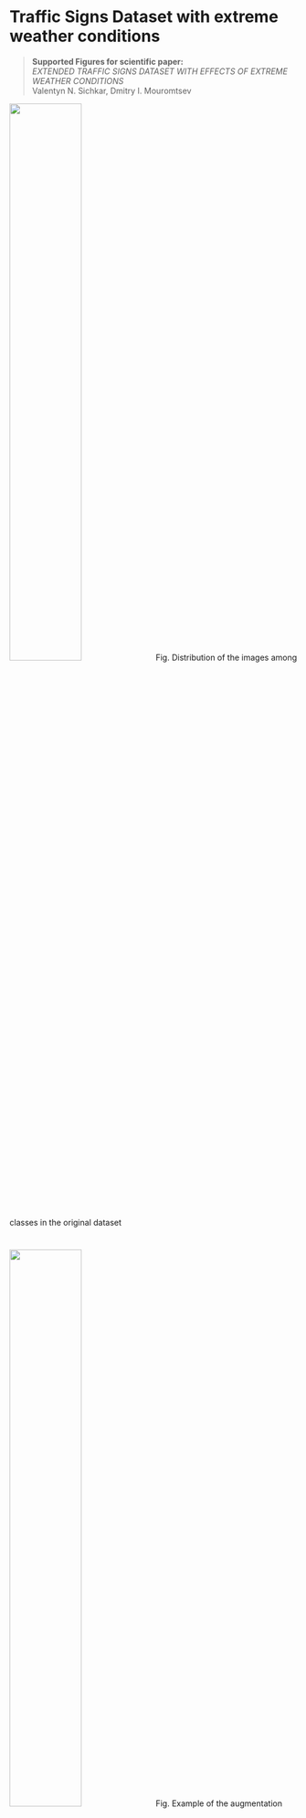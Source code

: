 # Traffic Signs Dataset with extreme weather conditions
> **Supported Figures for scientific paper:**  
> *EXTENDED TRAFFIC SIGNS DATASET WITH EFFECTS OF EXTREME WEATHER CONDITIONS*  
> Valentyn N. Sichkar, Dmitry I. Mouromtsev  
  
<img src="figures/Fig.%201.%20Distribution.png" width=50%>  
Fig. Distribution of the images among classes in the original dataset  

# 

<img src="figures/Fig.%202.%20Example%20of%20the%20augmentation.png" width=50%>
Fig. Example of the augmentation stages via affine transformations. 1st row: original images, 2nd row: rotation around centre point, 3rd row: elastic distortion, 4th row: horizontal shear, 5th row: all three previous techniques together  

#

<img src="figures/Fig.%203.%20Histograms%20of%20the%20pixel%20values%20density.png" width=50%>
Fig. Histograms of the pixel values density for the rain and snow masks in the gray colour space. 1st row from left to right: minimum rain and snow. 2nd row from left to right: medium rain and snow. 3rd row from left to right: maximum rain and snow  

#

<img src="figures/Fig.%2019.%20Localized%20and%20classified%20traffic%20signs%20in%20heavy%20snow.png" width=50%>
Fig. Example of the image from localization dataset with applied mask of the weather conditions  

#

<img src="figures/Fig.%2010.%20Architecture%20of%20deep%20CNN.png" width=50%>
Fig. Architecture of deep CNN model for classification

#

<img src="figures/Fig.%2011.%20Comparison%20of%20the%20validation%20accuracies%20.png" width=50%>
Fig. Comparison of the validation accuracies obtained during training of the classification model. 1st row from left to right: accuracies of the baseline model trained on original dataset and model trained on v1 dataset. 2nd row from left to right: accuracies of the model trained on v2 dataset and model trained on v3 dataset. 3rd row from left to right: accuracies of the model trained on v4 dataset and model trained on v5 dataset

#

<img src="figures/Fig.%2012.%20Comparison%20of%20the%20validation%20losses.png" width=50%>
Fig. 12. Comparison of the validation losses obtained during training of the classification model. 1st row from left to right: losses of the baseline model trained on original dataset and model trained on v1 dataset. 2nd row from left to right: losses of the model trained on v2 dataset and model trained on v3 dataset. 3rd row from left to right: losses of the model trained on v4 dataset and model trained on v5 dataset

#

<img src="figures/Fig.%2013.%20mAp0.5%20obtained%20from%20baseline%20YOLO.png" width=50%>
Fig. mAp@0.5 obtained from baseline YOLO v4 model trained on GTSDB and its 43 classes

#

<img src="figures/Fig.%2015.%20mAp0.5%20obtained%20from%20YOLO.png" width=50%>
Fig. mAp@0.5 obtained from YOLO v4 model with 4 super-classes and 5 versions of the GTSDB dataset

#

<img src="figures/Fig.%2016-1.%20Localized%20traffic%20signs%20.png" width=50%>
<img src="figures/Fig.%2016-2.%20Localized%20traffic%20signs.png" width=50%>
Fig. Localized traffic signs in a good weather condition and with extreme rain

#

<img src="figures/Fig.%2017.%20Localized%20and%20classified%20traffic%20signs%20in%20heavy%20rain.png" width=50%>
Fig. Localized and classified traffic signs in heavy rain weather conditions. On the right side: localized fragments that are sent to the classification part of the proposed recognition model

#

<img src="figures/Fig.%2018.%20Localized%20traffic%20signs%20in%20heavy%20snow.png" width=50%>
Fig. Localized traffic signs in heavy snow weather conditions


#

<img src="figures/Fig.%2019.%20Localized%20and%20classified%20traffic%20signs%20in%20heavy%20snow.png" width=50%>
Fig. Localized and classified traffic signs in heavy snow weather conditions. On the right side: localized fragments that are sent to the classification part of the proposed recognition model

#

`Table. Hyperparameters to train classification model `  

Hyperparameter |	Version Original |	v1, v2, v3, v4, v5
------------- | -------------  | -------------
Epochs |	50 |	50
Batch size |	50 |	50
Iterations |	726 |	1813
Weights initializer |	Glorot uniform |	Glorot uniform

# 

`Table. Hyperparameters to train baseline YOLO v4 localization model`

Hyperparameter |	Value
------------- | -------------
Network size |	608 × 608
Batch size | 64
Subdivisions	| 32
Learning rate	| 0.001
Learning rate decay	| 0.0005
Anchors, scale 1 (small object)	| (12, 16), (19, 36), (40, 28)
Anchors, scale 2 (medium object)	| (36, 75), (76, 55), (72, 146)
Anchors, scale 3 (large object) | (142, 110), (192, 243), (459, 401)
Saturation	| 1.5
Exposure	| 1.5
Hue	| 0.1

#

`Table. Grouping 43 classes into 4 super-classes`
Super-class	| Related class indexes | Related	group description
------------- | -------------  | -------------
1 |	0, 1, 2, 3, 4, 5, 7, 8, 9, 10, 15, 16	| Circular traffic signs with white background and red border line
2	| 11, 18, 19, 20, 21, 22, 23, 24, 25, 26, 27, 28, 29, 30, 31	| Triangular traffic signs with white background and red border line
3	| 33, 34, 35, 36, 37, 38, 39, 40	| Circular traffic signs with blue background
4	| 6, 12, 13, 14, 17, 32, 41, 42	| All other types of traffic signs

